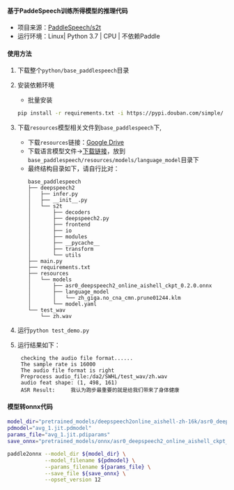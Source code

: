 #### 基于PaddeSpeech训练所得模型的推理代码
- 项目来源：[PaddleSpeech/s2t](https://github.com/PaddlePaddle/PaddleSpeech/tree/develop/examples/aishell/asr0)
- 运行环境：Linux| Python 3.7 | CPU | 不依赖Paddle

#### 使用方法
1. 下载整个`python/base_paddlespeech`目录

2. 安装依赖环境
   - 批量安装
    ```bash
    pip install -r requirements.txt -i https://pypi.douban.com/simple/
    ```
3. 下载`resources`模型相关文件到`base_paddlespeech`下,
    - 下载`resources`链接：[Google Drive](https://drive.google.com/file/d/1MWmKxsfCNQyQ5CPlaYxJKnYfIIC5OO5L/view?usp=sharing)
    - 下载语言模型文件→[下载链接](https://deepspeech.bj.bcebos.com/zh_lm/zh_giga.no_cna_cmn.prune01244.klm)，放到`base_paddlespeech/resources/models/language_model`目录下
    - 最终结构目录如下，请自行比对：
        ```text
        base_paddlespeech
        ├── deepspeech2
        │   ├── infer.py
        │   ├── __init__.py
        │   └── s2t
        │       ├── decoders
        │       ├── deepspeech2.py
        │       ├── frontend
        │       ├── io
        │       ├── modules
        │       ├── __pycache__
        │       ├── transform
        │       └── utils
        ├── main.py
        ├── requirements.txt
        ├── resources
        │   └── models
        │       ├── asr0_deepspeech2_online_aishell_ckpt_0.2.0.onnx
        │       ├── language_model
        │       │   └── zh_giga.no_cna_cmn.prune01244.klm
        │       └── model.yaml
        └── test_wav
            └── zh.wav
        ```


4. 运行`python test_demo.py`
5. 运行结果如下：
   ```text
    checking the audio file format......
    The sample rate is 16000
    The audio file format is right
    Preprocess audio_file:/da2/SWHL/test_wav/zh.wav
    audio feat shape: (1, 498, 161)
    ASR Result:     我认为跑步最重要的就是给我们带来了身体健康
   ```

#### 模型转onnx代码
```bash
model_dir="pretrained_models/deepspeech2online_aishell-zh-16k/asr0_deepspeech2_online_aishell_ckpt_0.1.1.model.tar/exp/deepspeech2_online/checkpoints"
pdmodel="avg_1.jit.pdmodel"
params_file="avg_1.jit.pdiparams"
save_onnx="pretrained_models/onnx/asr0_deepspeech2_online_aishell_ckpt_0.1.1.onnx"

paddle2onnx --model_dir ${model_dir} \
            --model_filename ${pdmodel} \
            --params_filename ${params_file} \
            --save_file ${save_onnx} \
            --opset_version 12
```
